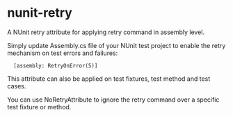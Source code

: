 # nunit-retry
A NUnit retry attribute for applying retry command in assembly level.

Simply update Assembly.cs file of your NUnit test project to enable the retry mechanism on test errors and failures:

```
  [assembly: RetryOnError(5)]
```

This attribute can also be applied on test fixtures, test method and test cases. 

You can use NoRetryAttribute to ignore the retry command over a specific test fixture or method.
